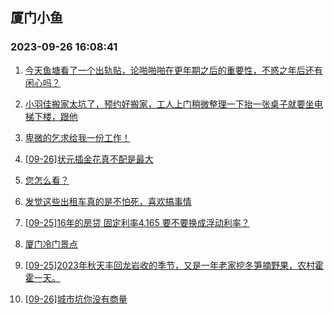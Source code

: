 ## 厦门小鱼 
### 2023-09-26 16:08:41

1. [今天鱼塘看了一个出轨贴，论啪啪啪在更年期之后的重要性，不惑之年后还有闲心吗？](http://bbs.xmfish.com/read-htm-tid-18079062.html)

2. [小羽佳搬家太坑了，预约好搬家，工人上门稍微整理一下抬一张桌子就要坐电梯下楼，跟他](http://bbs.xmfish.com/read-htm-tid-18079088.html)

3. [卑微的乞求给我一份工作！](http://bbs.xmfish.com/read-htm-tid-18079122.html)

4. [[09-26]状元插金花真不配是最大](http://bbs.xmfish.com/read-htm-tid-18079407.html)

5. [您怎么看？](http://bbs.xmfish.com/read-htm-tid-18079301.html)

6. [发觉这些出租车真的是不怕死，喜欢搞事情](http://bbs.xmfish.com/read-htm-tid-18079140.html)

7. [[09-25]16年的房贷 固定利率4.165 要不要换成浮动利率？](http://bbs.xmfish.com/read-htm-tid-18079174.html)

8. [厦门冷门景点](http://bbs.xmfish.com/read-htm-tid-18079203.html)

9. [[09-25]2023年秋天丰回龙岩收的季节，又是一年老家挖冬笋摘野果，农村霍霍一天。](http://bbs.xmfish.com/read-htm-tid-18079070.html)

10. [[09-26]城市坑你没有商量](http://bbs.xmfish.com/read-htm-tid-18079295.html)

